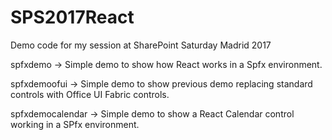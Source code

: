 # SPS2017React
Demo code for my session at SharePoint Saturday Madrid 2017

spfxdemo -> Simple demo to show how React works in a Spfx environment.

spfxdemoofui -> Simple demo to show previous demo replacing standard controls with Office UI Fabric controls.

spfxdemocalendar -> Simple demo to show a  React Calendar control working in a SPfx environment.
